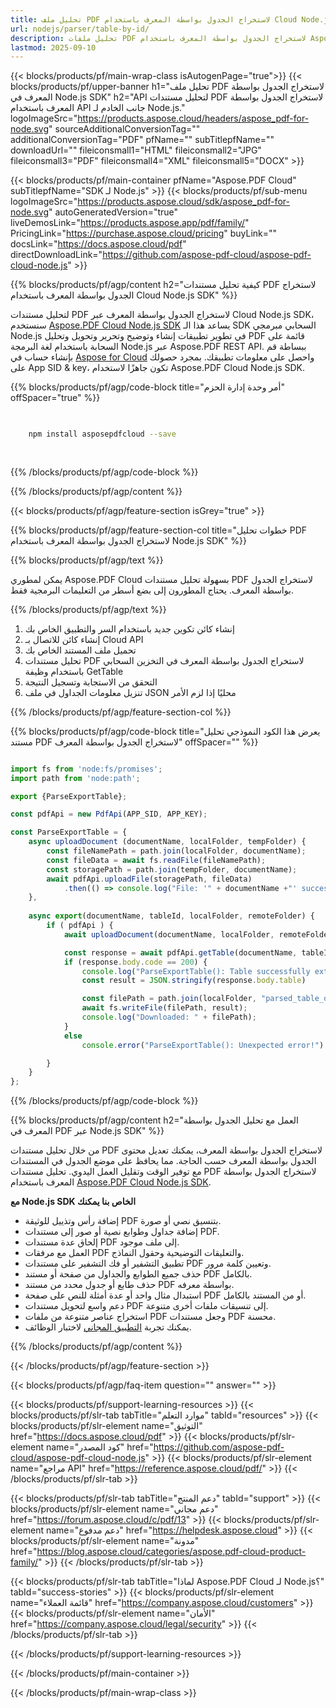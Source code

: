 ```yaml
---
title: تحليل ملف PDF لاستخراج الجدول بواسطة المعرف باستخدام Cloud Node.js SDK
url: nodejs/parser/table-by-id/
description: تحليل ملفات PDF لاستخراج الجدول بواسطة المعرف باستخدام Aspose.PDF Cloud SDK لـ Node.js. تحسين قابلية الاكتشاف والفهرسة.
lastmod: 2025-09-10
---
```


{{< blocks/products/pf/main-wrap-class isAutogenPage="true">}}
{{< blocks/products/pf/upper-banner h1="تحليل ملف PDF لاستخراج الجدول بواسطة المعرف في Node.js SDK" h2="API لتحليل مستندات PDF لاستخراج الجدول بواسطة المعرف باستخدام API جانب الخادم لـ Node.js." logoImageSrc="https://products.aspose.cloud/headers/aspose_pdf-for-node.svg" sourceAdditionalConversionTag="" additionalConversionTag="PDF" pfName="" subTitlepfName="" downloadUrl="" fileiconsmall1="HTML" fileiconsmall2="JPG" fileiconsmall3="PDF" fileiconsmall4="XML" fileiconsmall5="DOCX" >}}

{{< blocks/products/pf/main-container pfName="Aspose.PDF Cloud" subTitlepfName="SDK لـ Node.js" >}}
{{< blocks/products/pf/sub-menu logoImageSrc="https://products.aspose.cloud/sdk/aspose_pdf-for-node.svg"
autoGeneratedVersion="true"
liveDemosLink="https://products.aspose.app/pdf/family/" PricingLink="https://purchase.aspose.cloud/pricing" buyLink="" docsLink="https://docs.aspose.cloud/pdf"  directDownloadLink="https://github.com/aspose-pdf-cloud/aspose-pdf-cloud-node.js" >}}

{{% blocks/products/pf/agp/content h2="كيفية تحليل مستندات PDF لاستخراج الجدول بواسطة المعرف باستخدام Cloud Node.js SDK" %}}

لتحليل مستندات PDF لاستخراج الجدول بواسطة المعرف عبر Cloud Node.js SDK، سنستخدم
[Aspose.PDF Cloud Node.js SDK](https://products.aspose.cloud/pdf/nodejs/)
يساعد هذا الـ SDK السحابي مبرمجي Node.js في تطوير تطبيقات إنشاء وتوضيح وتحرير وتحويل وتحليل PDF قائمة على السحابة باستخدام لغة البرمجة Node.js عبر Aspose.PDF REST API. ببساطة قم بإنشاء حساب في [Aspose for Cloud](https://dashboard.aspose.cloud/#/apps) واحصل على معلومات تطبيقك. بمجرد حصولك على App SID & key، تكون جاهزًا لاستخدام Aspose.PDF Cloud Node.js SDK.

{{% blocks/products/pf/agp/code-block title="أمر وحدة إدارة الحزم" offSpacer="true" %}}

```bash

     
    npm install asposepdfcloud --save
     
     

```

{{% /blocks/products/pf/agp/code-block %}}

{{% /blocks/products/pf/agp/content %}}

{{< blocks/products/pf/agp/feature-section isGrey="true" >}}

{{% blocks/products/pf/agp/feature-section-col title="خطوات تحليل PDF لاستخراج الجدول بواسطة المعرف باستخدام Node.js SDK" %}}

{{% blocks/products/pf/agp/text %}}

يمكن لمطوري Aspose.PDF Cloud بسهولة تحليل مستندات PDF لاستخراج الجدول بواسطة المعرف. يحتاج المطورون إلى بضع أسطر من التعليمات البرمجية فقط.

{{% /blocks/products/pf/agp/text %}}

1. إنشاء كائن تكوين جديد باستخدام السر والتطبيق الخاص بك
1. إنشاء كائن للاتصال بـ Cloud API
1. تحميل ملف المستند الخاص بك
1. تحليل مستندات PDF لاستخراج الجدول بواسطة المعرف في التخزين السحابي باستخدام وظيفة GetTable
1. التحقق من الاستجابة وتسجيل النتيجة
1. تنزيل معلومات الجداول في ملف JSON محليًا إذا لزم الأمر

{{% /blocks/products/pf/agp/feature-section-col %}}

{{% blocks/products/pf/agp/code-block title="يعرض هذا الكود النموذجي تحليل مستند PDF لاستخراج الجدول بواسطة المعرف" offSpacer="" %}}

```js

import fs from 'node:fs/promises';
import path from 'node:path';

export {ParseExportTable};

const pdfApi = new PdfApi(APP_SID, APP_KEY);

const ParseExportTable = {
    async uploadDocument (documentName, localFolder, tempFolder) {
        const fileNamePath = path.join(localFolder, documentName);
        const fileData = await fs.readFile(fileNamePath);
        const storagePath = path.join(tempFolder, documentName);
        await pdfApi.uploadFile(storagePath, fileData)
            .then(() => console.log("File: '" + documentName +"' successfully uploaded."));
    },
    
    async export(documentName, tableId, localFolder, remoteFolder) {
        if ( pdfApi ) {
            await uploadDocument(documentName, localFolder, remoteFolder);

            const response = await pdfApi.getTable(documentName, tableId, null, remoteFolder);
            if (response.body.code == 200) {
                console.log("ParseExportTable(): Table successfully extracted!");
                const result = JSON.stringify(response.body.table)

                const filePath = path.join(localFolder, "parsed_table_output.json");
                await fs.writeFile(filePath, result);
                console.log("Downloaded: " + filePath);   
            }
            else
                console.error("ParseExportTable(): Unexpected error!") 

        }
    }
};
```

{{% /blocks/products/pf/agp/code-block %}}

{{% blocks/products/pf/agp/content h2="العمل مع تحليل الجدول بواسطة المعرف في PDF عبر Node.js SDK" %}}

من خلال تحليل مستندات PDF لاستخراج الجدول بواسطة المعرف، يمكنك تعديل محتوى الجدول بواسطة المعرف حسب الحاجة. مما يحافظ على موضع الجدول في المستندات مع توفير الوقت وتقليل العمل اليدوي.
تحليل مستندات PDF لاستخراج الجدول بواسطة المعرف باستخدام [Aspose.PDF Cloud Node.js SDK](https://products.aspose.cloud/pdf/nodejs/).

**مع Node.js SDK الخاص بنا يمكنك**

+ إضافة رأس وتذييل للوثيقة PDF بتنسيق نصي أو صورة.
+ إضافة جداول وطوابع نصية أو صور إلى مستندات PDF.
+ إلحاق عدة مستندات PDF إلى ملف موجود.
+ العمل مع مرفقات PDF والتعليقات التوضيحية وحقول النماذج.
+ تطبيق التشفير أو فك التشفير على مستندات PDF وتعيين كلمة مرور.
+ حذف جميع الطوابع والجداول من صفحة أو مستند PDF بالكامل.
+ حذف طابع أو جدول محدد من مستند PDF بواسطة معرفه.
+ استبدال مثال واحد أو عدة أمثلة للنص على صفحة PDF أو من المستند بالكامل.
+ دعم واسع لتحويل مستندات PDF إلى تنسيقات ملفات أخرى متنوعة.
+ استخراج عناصر متنوعة من ملفات PDF وجعل مستندات PDF محسنة.
+ يمكنك تجربة [التطبيق المجاني](https://products.aspose.app/pdf/) لاختبار الوظائف.

{{% /blocks/products/pf/agp/content %}}

{{< /blocks/products/pf/agp/feature-section >}}

{{< blocks/products/pf/agp/faq-item question="" answer="" >}}

{{< blocks/products/pf/support-learning-resources >}}
{{< blocks/products/pf/slr-tab tabTitle="موارد التعلم" tabId="resources" >}}
{{< blocks/products/pf/slr-element name="التوثيق" href="https://docs.aspose.cloud/pdf" >}}
{{< blocks/products/pf/slr-element name="كود المصدر" href="https://github.com/aspose-pdf-cloud/aspose-pdf-cloud-node.js" >}}
{{< blocks/products/pf/slr-element name="مراجع API" href="https://reference.aspose.cloud/pdf/" >}}
{{< /blocks/products/pf/slr-tab >}}

{{< blocks/products/pf/slr-tab tabTitle="دعم المنتج" tabId="support" >}}
{{< blocks/products/pf/slr-element name="دعم مجاني" href="https://forum.aspose.cloud/c/pdf/13" >}}
{{< blocks/products/pf/slr-element name="دعم مدفوع" href="https://helpdesk.aspose.cloud" >}}
{{< blocks/products/pf/slr-element name="مدونة" href="https://blog.aspose.cloud/categories/aspose.pdf-cloud-product-family/" >}}
{{< /blocks/products/pf/slr-tab >}}

{{< blocks/products/pf/slr-tab tabTitle="لماذا Aspose.PDF Cloud لـ Node.js؟" tabId="success-stories" >}}
{{< blocks/products/pf/slr-element name="قائمة العملاء" href="https://company.aspose.cloud/customers" >}}
{{< blocks/products/pf/slr-element name="الأمان" href="https://company.aspose.cloud/legal/security" >}}
{{< /blocks/products/pf/slr-tab >}}

{{< /blocks/products/pf/support-learning-resources >}}

{{< /blocks/products/pf/main-container >}}

{{< /blocks/products/pf/main-wrap-class >}}


